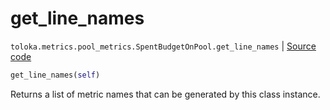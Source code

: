 # get_line_names
`toloka.metrics.pool_metrics.SpentBudgetOnPool.get_line_names` | [Source code](https://github.com/Toloka/toloka-kit/blob/v1.1.2/src/metrics/pool_metrics.py#L356)

```python
get_line_names(self)
```

Returns a list of metric names that can be generated by this class instance.

